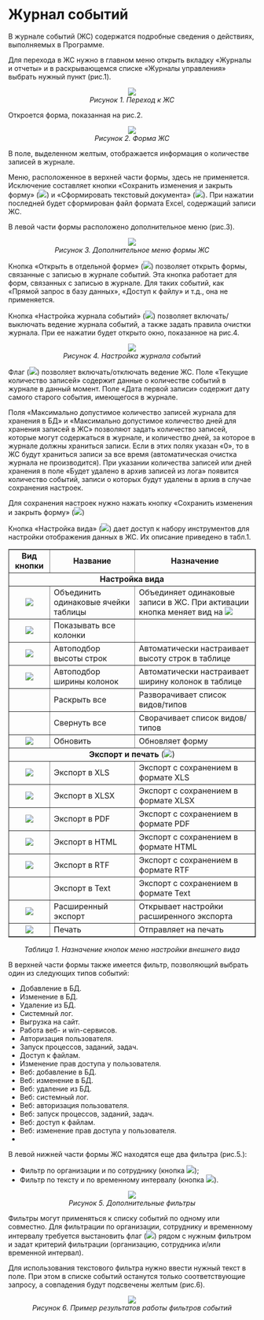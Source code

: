 # Журнал событий

В журнале событий (ЖС) содержатся подробные сведения о действиях, выполняемых в Программе.

Для перехода в ЖС нужно в главном меню открыть вкладку «Журналы и отчеты» и в раскрывающемся списке «Журналы управления» выбрать нужный пункт (рис.1).

<p align="center">
<img src="images/15_journal_10.png"><br>
<i>Рисунок 1. Переход к ЖС</i>
</p>

Откроется форма, показанная на рис.2.

<p align="center">
<img src="images/15_journal_11.png"><br>
<i>Рисунок 2. Форма ЖС</i>
</p>

В поле, выделенном желтым, отображается информация о количестве записей в журнале.

Меню, расположенное в верхней части формы, здесь не применяется. Исключение составляет кнопки «Сохранить изменения и закрыть форму» (![](../images/buttons/button_04.png)) и «Сформировать текстовый документа» (![](../images/buttons/button_16.png)). При нажатии последней будет сформирован файл формата Excel, содержащий записи ЖС.

В левой части формы расположено дополнительное меню (рис.3).

<p align="center">
<img src="images/15_journal_12.png"><br>
<i>Рисунок 3. Дополнительное меню формы ЖС</i>
</p>

Кнопка «Открыть в отдельной форме» (![](../images/buttons/button_41.png)) позволяет открыть формы, связанные с записью в журнале событий. Эта кнопка работает для форм, связанных с записью в журнале. Для таких событий, как «Прямой запрос в базу данных», «Доступ к файлу» и т.д., она не применяется.

Кнопка «Настройка журнала событий» (![](../images/buttons/button_72.png)) позволяет включать/выключать ведение журнала событий, а также задать правила очистки журнала. При ее нажатии будет открыто окно, показанное на рис.4.

<p align="center">
<img src="images/15_journal_13.png"><br>
<i>Рисунок 4. Настройка журнала событий</i>
</p>

Флаг (![](../images/buttons/flagon.png)) позволяет включать/отключать ведение ЖС. Поле «Текущие количество записей» содержит данные о количестве событий в журнале в данный момент. Поле «Дата первой записи» содержит дату самого старого события, имеющегося в журнале.

Поля «Максимально допустимое количество записей журнала для хранения в БД» и «Максимально допустимое количество дней для хранения записей в ЖС» позволяют задать количество записей, которые могут содержаться в журнале, и количество дней, за которое в журнале должны храниться записи. Если в этих полях указан «0», то в ЖС будут храниться записи за все время (автоматическая очистка журнала не производится). При указании количества записей или дней хранения в поле «Будет удалено в архив записей из лога» появится количество событий, записи о которых будут удалены в архив в случае сохранения настроек.

Для сохранения настроек нужно нажать кнопку «Сохранить изменения и закрыть форму» (![](../images/buttons/button_04.png))

Кнопка «Настройка вида» (![](../images/buttons/button_31.png)) дает доступ к набору инструментов для настройки отображения данных в ЖС. Их описание приведено в табл.1.

<table border="1">
<tr>
    <td align="center"><b>Вид кнопки</b></td>
    <td align="center"><b>Название</b></td>
    <td align="center"><b>Назначение</b></td>
</tr>
<tr>
    <td colspan="3" align="center"><b>Настройка вида</b></td>
</tr>
<tr>
    <td align="center"><img src="../images/buttons/button_73.png"></td>
    <td>Объединить одинаковые ячейки таблицы</td>
    <td>Объединяет одинаковые записи в ЖС. При активации кнопка меняет вид на <img src="../images/buttons/button_74.png"></td>
</tr>
<tr>
    <td align="center"><img src="../images/buttons/button_17.png"></td>
    <td>Показывать все колонки</td>
    <td></td>
</tr>
<tr>
    <td align="center"><img src="../images/buttons/button_18.png"></td>
    <td>Автоподбор высоты строк</td>
    <td>Автоматически настраивает высоту строк в таблице</td>
</tr>
<tr>
    <td align="center"><img src="../images/buttons/button_19.png"></td>
    <td>Автоподбор ширины колонок</td>
    <td>Автоматически настраивает ширину колонок в таблице</td>
</tr>
<tr>
    <td></td>
    <td>Раскрыть все</td>
    <td>Разворачивает список видов/типов</td>
</tr>
<tr>
    <td></td>
    <td>Свернуть все</td>
    <td>Сворачивает список видов/типов</td>
</tr>
<tr>
    <td align="center"><img src="../images/buttons/button_20.png"></td>
    <td>Обновить</td>
    <td>Обновляет форму</td>
</tr>
<tr>
    <td colspan="3" align="center"><b>Экспорт и печать</b> (<img src="../images/buttons/button_21.png">)</td>
</tr>
<tr>
    <td align="center"><img src="../images/buttons/button_36.png"></td>
    <td>Экспорт в XLS</td>
    <td>Экспорт с сохранением в формате XLS</td>
</tr>
<tr>
    <td align="center"><img src="../images/buttons/button_37.png"></td>
    <td>Экспорт в XLSX</td>
    <td>Экспорт с сохранением в формате XLSX</td>
</tr>
<tr>
    <td align="center"><img src="../images/buttons/button_38.png"></td>
    <td>Экспорт в PDF</td>
    <td>Экспорт с сохранением в формате PDF</td>
</tr>
<tr>
    <td align="center"><img src="../images/buttons/button_39.png"></td>
    <td>Экспорт в HTML</td>
    <td>Экспорт с сохранением в формате HTML</td>
</tr>
<tr>
    <td align="center"><img src="../images/buttons/button_40.png"></td>
    <td>Экспорт в RTF</td>
    <td>Экспорт с сохранением в формате RTF</td>
</tr>
<tr>
    <td></td>
    <td>Экспорт в Text</td>
    <td>Экспорт с сохранением в формате Text</td>
</tr>
<tr>
    <td align="center"><img src="../images/buttons/button_41.png"></td>
    <td>Расширенный экспорт</td>
    <td>Открывает настройки расширенного экспорта</td>
</tr>
<tr>
    <td align="center"><img src="../images/buttons/button_16.png"></td>
    <td>Печать</td>
    <td>Отправляет на печать</td>
</tr>
</table>

<p align="center"><i>Таблица 1. Назначение кнопок меню настройки внешнего вида</i></p>

В верхней части формы также имеется фильтр, позволяющий выбрать один из следующих типов событий:

- Добавление в БД.
- Изменение в БД.
- Удаление из БД.
- Системный лог.
- Выгрузка на сайт.
- Работа веб- и win-сервисов.
- Авторизация пользователя.
- Запуск процессов, заданий, задач.
- Доступ к файлам.
- Изменение прав доступа у пользователя.
- Веб: добавление в БД.
- Веб: изменение в БД.
- Веб: удаление из БД.
- Веб: системный лог.
- Веб: авторизация пользователя.
- Веб: запуск процессов, заданий, задач.
- Веб: доступ к файлам.
- Веб: изменение прав доступа у пользователя.
- 
В левой нижней части формы ЖС находятся еще два фильтра (рис.5.):

- Фильтр по организации и по сотруднику (кнопка ![](../images/buttons/button_75.png));
- Фильтр по тексту и по временному интервалу (кнопка ![](../images/buttons/button_76.png)).

<p align="center">
<img src="images/15_journal_14.png"><br>
<i>Рисунок 5. Дополнительные фильтры</i>
</p>

Фильтры могут применяться к списку событий по одному или совместно. Для фильтрации по организации, сотруднику и временному интервалу требуется выстановить флаг (![](../images/buttons/flagon.png)) рядом с нужным фильтром и задат критерий фильтрации (организацию, сотрудника и/или временной интервал).

Для использования текстового фильтра нужно ввести нужный текст в поле. При этом в списке событий останутся только соответствующие запросу, а совпадения будут подсвечены желтым (рис.6).

<p align="center">
<img src="images/15_journal_15.png"><br>
<i>Рисунок 6. Пример результатов работы фильтров событий</i>
</p>

